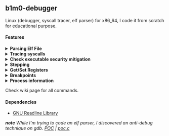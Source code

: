 ## b1m0-debugger
Linux (debugger, syscall tracer, elf parser) for x86_64, I code it from scratch for educational purpose.

#### <strong> Features </strong> 

  
<details>
  <summary><strong>Parsing Elf File</strong></summary>
  
  * Display the ELF file header.
  * Display the program headers.
  * Display the sections' header.
</details>


  
<details>
  <summary><strong>Tracing syscalls</strong></summary>
  
  * Trace syscalls (like strace).
  * Continue execution until syscall.
  * Tracing specific syscall <strong>(unimplemented)</strong>.
</details>
 
 
  
<details>
  <summary><strong>Check executable security mitigation</strong></summary>
  
  * RELRO.
  * NoExecute (NX).
  * Position Independent Executables (PIE).
  * Stack Canaries <strong>(unimplemented)</strong>.
</details>


 
<details>
  <summary><strong>Stepping</strong></summary>
  
  * Single step - step over function calls.
  * Step out of the present function.
  * Step to <strong>_start</strong>
  * Step in - Step into function calls <strong>(unimplemented)</strong>.
</details>


  
<details>
  <summary><strong>Get/Set Registers</strong></summary>
  
  * Dump all registers.
  * Modify specific register.
</details>


<details>
  <summary><strong>Breakpoints</strong></summary>
  
  * Set breakpoints.
  * list all breakpoint.
</details>
 
  
<details>
  <summary><strong>Process information</strong></summary>
  
  * Show the original command line of the process.
  * Show the memory address space ranges accessible in a process.
</details>
 
Check wiki page for all commands.
 
#### <strong> Dependencies </strong>
 * [GNU Readline Library](https://tiswww.case.edu/php/chet/readline/rltop.html)
 
***note*** *While I'm trying to code an elf parser, I discovered an anti-debug technique on gdb. [POC](https://twitter.com/belmo01/status/1433197860288442372) | [poc.c](https://gist.github.com/KaiBelmo/16cc06ae99b81e601f912edf906e5670)*
